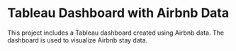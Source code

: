# Tableau Dashboard with Airbnb Data
This project includes a Tableau dashboard created using Airbnb data. The dashboard is used to visualize Airbnb stay data.


